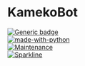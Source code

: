 # KamekoBot

[![Generic badge](https://img.shields.io/badge/Status-onlie-green.svg)](https://shields.io/)
<br>
[![made-with-python](https://img.shields.io/badge/Made%20with-Python-1f425f.svg)](https://www.python.org/)
<br>
[![Maintenance](https://img.shields.io/badge/Maintained%3F-yes-green.svg)](https://GitHub.com/Naereen/StrapDown.js/graphs/commit-activity)
<br>
[![Sparkline](https://stars.medv.io/Naereen/badges.svg)](https://stars.medv.io/Naereen/badges)


